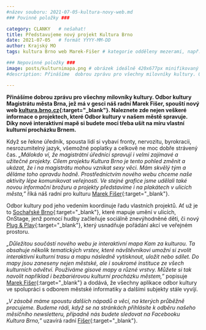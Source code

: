```yaml
---
#název souboru: 2021-07-05-kultura-novy-web.md
### Povinné položky ###

category: CLANKY   # nešahat!
title: Představujeme nový projekt Kultura Brno 
date: 2021-07-05   # formát YYYY-MM-DD
author: Krajský MO
tags: kultura Brno web Marek-Fišer # kategorie odděleny mezerami, např. volby zemědělství životní-prostředí piráti (viz https://jihomoravsky.pirati.cz/tags/)

### Nepovinné položky ###
image: posts/kulturnimapa.png # obrázek ideálně 420x677px minifikovaný přes https://tinypng.com/
#description: Přinášíme  dobrou zprávu pro všechny milovníky kultury. Odbor kultury Magistrátu města Brna, jež má v gesci náš radní Marek Fišer, spouští nový web kultura.brno.cz. Naleznete zde nejen veškeré informace o projektech, které Odbor kultury v našem městě spravuje. Díky nové interaktivní mapě si budete moci třeba ušít na míru vlastní kulturní procházku Brnem.  

---
```

**Přinášíme  dobrou zprávu pro všechny milovníky kultury. Odbor kultury Magistrátu města Brna, jež má v gesci náš radní Marek Fišer, spouští nový web [kultura.brno.cz](https://kultura.brno.cz){:target="_blank"}. Naleznete zde nejen veškeré informace o projektech, které Odbor kultury v našem městě spravuje. Díky nové interaktivní mapě si budete moci třeba ušít na míru vlastní kulturní procházku Brnem.**  

Když se řekne úředník, spousta lidí si vybaví fronty, nervozitu, byrokracii, nesrozumitelný jazyk, všemožné poplatky a celkově ne moc dobře strávený čas. *„Málokdo ví, že magistrátní úředníci spravují i velmi zajímavé a užitečné projekty. Cílem projektu Kultura Brno je tento pohled změnit a ukázat, že i na magistrátu mohou vznikat sexy věci. Mám skvělý tým a děláme toho opravdu hodně. Prostřednictvím nového webu chceme naše aktivity lépe komunikovat veřejnosti. Ve stejné grafice jsme udělali také novou informační brožuru a projekty představíme i na plakátech v ulicích města,”* říká náš radní pro kulturu [Marek Fišer](https://jihomoravsky.pirati.cz/lide/marek-fiser/){:target="_blank"}. 

Odbor kultury pod jeho vedením koordinuje řadu vlastních projektů. Ať už je to [Sochařské Brno](https://socharske.brno.cz){:target="_blank"}, které mapuje umění v ulicích, OnStage, jenž pomocí hudby začleňuje sociálně znevýhodněné děti, či nový [Plug & Play](https://plugandplay.brno.cz){:target="_blank"}, který usnadňuje pořádání akcí ve veřejném prostoru.

*„Důležitou součástí nového webu je interaktivní mapa Kam za kulturou. Ta obsahuje několik tematických vrstev, které návštěvníkovi umožní si zvolit interaktivní kulturní trasu a mapu následně vytisknout, uložit nebo sdílet. Do mapy jsou zaneseny nejen městské, ale i soukromé instituce ze všech kulturních odvětví. Používáme gisové mapy a různé vrstvy. Můžete si tak navolit například i bezbariérovou kulturní procházku městem,”* popisuje [Marek Fišer](https://jihomoravsky.pirati.cz/lide/marek-fiser/){:target="_blank"} a dodává, že všechny aplikace odbor kultury ve spolupráci s odborem městské informatiky a dalšími subjekty stále vyvíjí.

*„V zásobě máme spoustu dalších nápadů a věcí, na kterých průběžně pracujeme. Budeme rádi, když se na stránkách přihlásíte k odběru našeho měsíčního newsletteru, případně nás budete sledovat na Facebooku Kultura Brno,”* uzavírá radní [Fišer](https://jihomoravsky.pirati.cz/lide/marek-fiser/){:target="_blank"}. 


